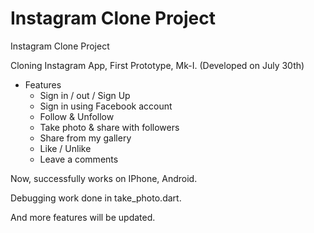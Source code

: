 # Instagram Clone Project
Instagram Clone Project

Cloning Instagram App, First Prototype, Mk-I. (Developed on July 30th)

- Features
  - Sign in / out / Sign Up
  - Sign in using Facebook account
  - Follow & Unfollow
  - Take photo & share with followers
  - Share from my gallery
  - Like / Unlike
  - Leave a comments
  
Now, successfully works on IPhone, Android.

Debugging work done in take_photo.dart.



And more features will be updated.
